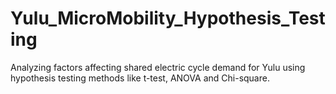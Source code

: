 # Yulu_MicroMobility_Hypothesis_Testing
Analyzing factors affecting shared electric cycle demand for Yulu using hypothesis testing methods like t-test, ANOVA and Chi-square.
